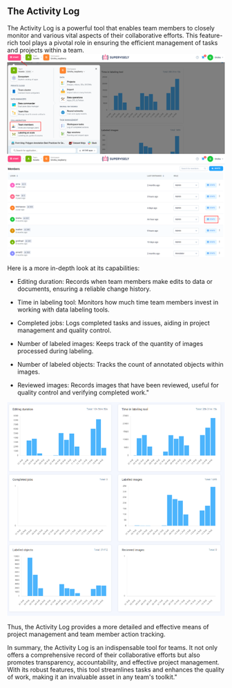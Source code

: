 ## The Activity Log
The Activity Log is a powerful tool that enables team members to closely monitor and various vital aspects of their collaborative efforts. This feature-rich tool plays a pivotal role in ensuring the efficient management of tasks and projects within a team.
![](activity-log1.png)
![](activity-log2.png)

 Here is a more in-depth look at its capabilities:

* Editing duration: Records when team members make edits to data or documents, ensuring a reliable change history.

* Time in labeling tool: Monitors how much time team members invest in working with data labeling tools.

* Completed jobs: Logs completed tasks and issues, aiding in project management and quality control.

* Number of labeled images: Keeps track of the quantity of images processed during labeling.

* Number of labeled objects: Tracks the count of annotated objects within images.

* Reviewed images: Records images that have been reviewed, useful for quality control and verifying completed work."

![](activity-log3.png)

Thus, the Activity Log provides a more detailed and effective means of project management and team member action tracking.


In summary, the Activity Log is an indispensable tool for teams. It not only offers a comprehensive record of their collaborative efforts but also promotes transparency, accountability, and effective project management. With its robust features, this tool streamlines tasks and enhances the quality of work, making it an invaluable asset in any team's toolkit."